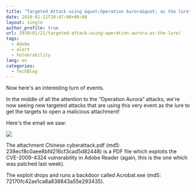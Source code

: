 ```yaml
---
title: "Targeted Attack using &quot;Operation Aurora&quot; as the lure"
date: 2010-01-21T20:47:00+00:00
layout: single
author_profile: true
url: 2010/01/21/targeted-attack-using-operation-aurora-as-the-lure/
tags:
  - Adobe
  - alert
  - Vulnerability
lang: en
categories: 
  - TechBlog
---
```

Now here's an interesting turn of events.

In the middle of all the attention to the “Operation Aurora” attacks, we're now seeing new targeted attacks that are using this very event as the lure to get the targets to open a malicious attachment!

Here's the email we saw:

[![](http://4.bp.blogspot.com/_vaUVXcmC3OI/S1i2Fg2DmzI/AAAAAAAAArs/BCP248WbOxQ/s640/mail.JPG)](http://4.bp.blogspot.com/_vaUVXcmC3OI/S1i2Fg2DmzI/AAAAAAAAArs/BCP248WbOxQ/s1600-h/mail.JPG)

The attachment Chinese cyberattack.pdf (md5: 238ecf8c0aee8bfd216cf3cad5d82448) is a PDF file which exploits the CVE-2009-4324 vulnerability in Adobe Reader (again, this is the one which was patched last week).

The exploit drops and runs a backdoor called Acrobat.exe (md5: 72170fc42ae1ca8a838843a55e293435).